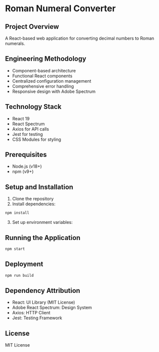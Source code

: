 # Roman Numeral Converter

## Project Overview
A React-based web application for converting decimal numbers to Roman numerals.

## Engineering Methodology
- Component-based architecture
- Functional React components
- Centralized configuration management
- Comprehensive error handling
- Responsive design with Adobe Spectrum

## Technology Stack
- React 19
- React Spectrum
- Axios for API calls
- Jest for testing
- CSS Modules for styling

## Prerequisites
- Node.js (v18+)
- npm (v9+)

## Setup and Installation
1. Clone the repository
2. Install dependencies:
```bash
npm install
```

3. Set up environment variables:

## Running the Application
```bash
npm start
```

## Deployment
```bash
npm run build
```

## Dependency Attribution
- React: UI Library (MIT License)
- Adobe React Spectrum: Design System
- Axios: HTTP Client
- Jest: Testing Framework

## License
MIT License